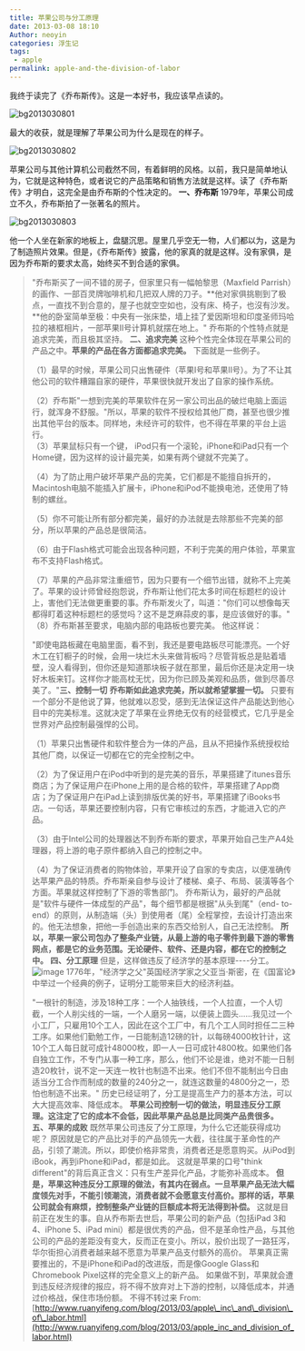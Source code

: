 ```yaml
---
title: 苹果公司与分工原理
date: 2013-03-08 18:10
Author: neoyin
categories: 浮生记
tags:
 - apple
permalink: apple-and-the-division-of-labor
---
```



我终于读完了《乔布斯传》。这是一本好书，我应该早点读的。

![bg2013030801](http://www.floatinglife.cn/wp-content/uploads/2013/03/bg2013030801.jpg)

最大的收获，就是理解了苹果公司为什么是现在的样子。

![bg2013030802](http://www.floatinglife.cn/wp-content/uploads/2013/03/bg2013030802.jpg)

苹果公司与其他计算机公司截然不同，有着鲜明的风格。以前，我只是简单地认为，它就是这种特色，或者说它的产品策略和销售方法就是这样。读了《乔布斯传》才明白，这完全是由乔布斯的个性决定的。
**一、乔布斯**
1979年，苹果公司成立不久，乔布斯拍了一张著名的照片。

![bg2013030803](http://www.floatinglife.cn/wp-content/uploads/2013/03/bg2013030803.jpg)

他一个人坐在新家的地板上，盘腿沉思。屋里几乎空无一物，人们都以为，这是为了制造照片效果。但是，《乔布斯传》披露，他的家真的就是这样。没有家俱，是因为乔布斯的要求太高，始终买不到合适的家俱。

> "乔布斯买了一间不错的房子，但家里只有一幅帕黎思（Maxfield
> Parrish）的画作、一部百灵牌咖啡机和几把双人牌的刀子。**他对家俱挑剔到了极点，一直找不到合意的，屋子也就空空如也，没有床、椅子，也沒有沙发。**他的卧室简单至极：中央有一张床垫，墙上挂了爱因斯坦和印度圣师玛哈拉的裱框相片，一部苹果II号计算机就摆在地上。"
> 乔布斯的个性特点就是追求完美，而且极其坚持。 **二、追求完美**
> 这种个性完全体现在苹果公司的产品之中。**苹果的产品在各方面都追求完美。**
> 下面就是一些例子。  
>
> （1）最早的时候，苹果公司只出售硬件（苹果I号和苹果II号）。为了不让其他公司的软件糟蹋自家的硬件，苹果很快就开发出了自家的操作系统。  
>
> （2）乔布斯"一想到完美的苹果软件在另一家公司出品的破烂电脑上面运行，就浑身不舒服。"所以，苹果的软件不授权给其他厂商，甚至也很少推出其他平台的版本。同样地，未经许可的软件，也不得在苹果的平台上运行。  
>  （3）苹果鼠标只有一个键，
> iPod只有一个滚轮，iPhone和iPad只有一个Home键，因为这样的设计最完美，如果有两个键就不完美了。  
>
> （4）为了防止用户破坏苹果产品的完美，它们都是不能擅自拆开的，Macintosh电脑不能插入扩展卡，iPhone和iPod不能换电池，还使用了特制的螺丝。  
>
> （5）你不可能让所有部分都完美，最好的办法就是去除那些不完美的部分，所以苹果的产品总是很简洁。  
>
> （6）由于Flash格式可能会出现各种问题，不利于完美的用户体验，苹果宣布不支持Flash格式。  
>
> （7）苹果的产品非常注重细节，因为只要有一个细节出错，就称不上完美了。苹果的设计师曾经抱怨说，乔布斯让他们花太多时间在标题栏的设计上，害他们无法做更重要的事。乔布斯发火了，叫道："你们可以想像每天都得盯着这种标题栏的感觉吗？这不是芝麻蒜皮的事，是应该做好的事。"  
>  （8）乔布斯甚至要求，电脑内部的电路板也要完美。 他这样说：  
>
> "即使电路板藏在电脑里面，看不到，我还是要电路板尽可能漂亮。一个好木工在钉橱子的时候，会用一块烂木头来做背板吗？尽管背板总是贴着墙壁，没人看得到，但你还是知道那块板子就在那里，最后你还是决定用一块好木板来钉。这样你才能高枕无忧，因为你已顾及美观和品质，做到尽善尽美了。"**三、控制一切**
> **乔布斯如此追求完美，所以就希望掌握一切。**
> 只要有一个部分不是他说了算，他就难以忍受，感到无法保证这件产品能达到他心目中的完美标准。这就决定了苹果在业界绝无仅有的经营模式，它几乎是全世界对产品控制最强悍的公司。  
>
> （1）苹果只出售硬件和软件整合为一体的产品，且从不把操作系统授权给其他厂商，以保证一切都在它的完全控制之中。  
>
> （2）为了保证用户在iPod中听到的是完美的音乐，苹果搭建了itunes音乐商店；为了保证用户在iPhone上用的是合格的软件，苹果搭建了App商店；为了保证用户在iPad上读到排版优美的好书，苹果搭建了iBooks书店。一句话，苹果还要控制内容，只有它审核过的东西，才能进入它的产品。  
>
> （3）由于Intel公司的处理器达不到乔布斯的要求，苹果开始自己生产A4处理器，将上游的电子原件都纳入自己的控制之中。  
>
> （4）为了保证消费者的购物体验，苹果开设了自家的专卖店，以便准确传达苹果产品的特质。乔布斯亲自参与设计了楼梯、桌子、布局、装潢等各个方面。苹果就这样控制了下游的零售部门。
> 乔布斯认为，最好的产品就是"软件与硬件一体成型的产品"，每个细节都是根据"从头到尾"（end-
> to-end）的原则，从制造端（头）到使用者（尾）全程掌控，去设计打造出來的。他无法想象，把他一手创造出来的东西交给别人，自己无法控制。
> **所以，苹果一家公司包办了整条产业链，从最上游的电子零件到最下游的零售网点，都是它的业务范围。无论硬件、软件、还是内容，都在它的控制之中。**
> **四、分工原理** 但是，这样做违反了经济学的基本原理----分工。
> ![image](http://image.beekka.com/blog/201303/bg2013030804.jpg)
> 1776年，"经济学之父"英国经济学家之父亚当·斯密，在《国富论》中举过一个经典的例子，证明分工能带来巨大的经济利益。  
>
> "一根针的制造，涉及18种工序：一个人抽铁线，一个人拉直，一个人切截，一个人削尖线的一端，一个人磨另一端，以便装上圆头......我见过一个小工厂，只雇用10个工人，因此在这个工厂中，有几个工人同时担任二三种工序。如果他们勤勉工作，一日能制造12磅的针，以每磅4000枚针计，这10个工人每日就可成针48000枚，即一人一日可成针4800枚。如果他们各自独立工作，不专门从事一种工序，那么，他们不论是谁，绝对不能一日制造20枚针，说不定一天连一枚针也制造不出来。他们不但不能制出今日由适当分工合作而制成的数量的240分之一，就连这数量的4800分之一，恐怕也制造不出来。"
> 历史已经证明了，分工是提高生产力的基本方法，可以大大提高效率、降低成本。
> **苹果公司控制一切的做法，明显违反分工原理。这注定了它的成本不会低，因此苹果产品总是比同类产品贵很多。**
> **五、苹果的成败** 既然苹果公司违反了分工原理，为什么它还能获得成功呢？
> 原因就是它的产品比对手的产品领先一大截，往往属于革命性的产品，引领了潮流。所以，即使价格非常贵，消费者还是愿意购买。从iPod到iBook，再到iPhone和iPad，都是如此。
> 这就是苹果的口号"think
> different"的背后真正含义：只有生产差异化产品，才能弥补高成本。
> **但是，苹果这种违反分工原理的做法，有其内在弱点。一旦苹果产品无法大幅度领先对手，不能引领潮流，消费者就不会愿意支付高价。那样的话，苹果公司就会有麻烦，控制整条产业链的巨额成本将无法得到补偿。**
> 这就是目前正在发生的事。自从乔布斯去世后，苹果公司的新产品（包括iPad
> 3和4、iPhone 5、iPad
> mini）都是很优秀的产品，但不是革命性产品，与其他公司的产品的差距没有变大，反而正在变小。所以，股价出现了一路狂泻，华尔街担心消费者越来越不愿意为苹果产品支付额外的高价。
> 苹果真正需要推出的，不是iPhone和iPad的改进版，而是像Google
> Glass和Chromebook Pixel这样的完全意义上的新产品。
> 如果做不到，苹果就会遭到违反经济规律的报应，将不得不放弃对上下游的控制，以降低成本，并通过价格战，保住市场份额。
> 不得不转过来 From:
> [http://www.ruanyifeng.com/blog/2013/03/apple\_inc\_and\_division\_of\_labor.html](http://www.ruanyifeng.com/blog/2013/03/apple_inc_and_division_of_labor.html)
